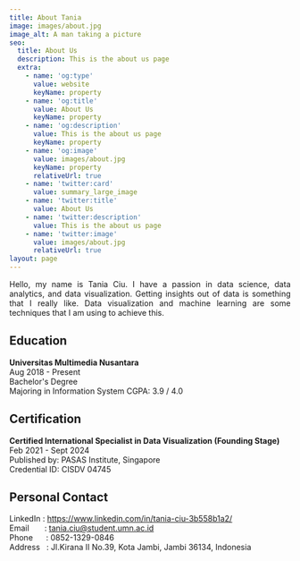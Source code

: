 ```yaml
---
title: About Tania
image: images/about.jpg
image_alt: A man taking a picture
seo:
  title: About Us
  description: This is the about us page
  extra:
    - name: 'og:type'
      value: website
      keyName: property
    - name: 'og:title'
      value: About Us
      keyName: property
    - name: 'og:description'
      value: This is the about us page
      keyName: property
    - name: 'og:image'
      value: images/about.jpg
      keyName: property
      relativeUrl: true
    - name: 'twitter:card'
      value: summary_large_image
    - name: 'twitter:title'
      value: About Us
    - name: 'twitter:description'
      value: This is the about us page
    - name: 'twitter:image'
      value: images/about.jpg
      relativeUrl: true
layout: page
---
```

<div align="justify">Hello, my name is Tania Ciu. I have a passion in data science, data analytics, and data visualization. Getting insights out of data is something that I really like. Data visualization and machine learning are some techniques that I am using to achieve this. </div>

## Education

**Universitas Multimedia Nusantara**  
Aug 2018 - Present  
Bachelor's Degree   
Majoring in Information System CGPA: 3.9 / 4.0  

## Certification  
**Certified International Specialist in Data Visualization (Founding Stage)**  
Feb 2021 - Sept 2024  
Published by: PASAS Institute, Singapore  
Credential ID: CISDV 04745

## Personal Contact  
LinkedIn : <https://www.linkedin.com/in/tania-ciu-3b558b1a2/>  
Email       : <tania.ciu@student.umn.ac.id>  
Phone      : 0852-1329-0846  
Address   : Jl.Kirana II No.39, Kota Jambi, Jambi 36134, Indonesia
